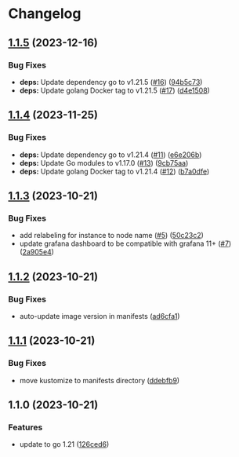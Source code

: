 # Changelog

## [1.1.5](https://github.com/mikesmitty/nvme_exporter/compare/v1.1.4...v1.1.5) (2023-12-16)


### Bug Fixes

* **deps:** Update dependency go to v1.21.5 ([#16](https://github.com/mikesmitty/nvme_exporter/issues/16)) ([94b5c73](https://github.com/mikesmitty/nvme_exporter/commit/94b5c73200ba3435c3650449ae2545310cd29cc0))
* **deps:** Update golang Docker tag to v1.21.5 ([#17](https://github.com/mikesmitty/nvme_exporter/issues/17)) ([d4e1508](https://github.com/mikesmitty/nvme_exporter/commit/d4e15084b3598aa8d29f2c9827a451d6c2bee83c))

## [1.1.4](https://github.com/mikesmitty/nvme_exporter/compare/v1.1.3...v1.1.4) (2023-11-25)


### Bug Fixes

* **deps:** Update dependency go to v1.21.4 ([#11](https://github.com/mikesmitty/nvme_exporter/issues/11)) ([e6e206b](https://github.com/mikesmitty/nvme_exporter/commit/e6e206bc8aa8db720cc08320f81fa5318a25313f))
* **deps:** Update Go modules to v1.17.0 ([#13](https://github.com/mikesmitty/nvme_exporter/issues/13)) ([9cb75aa](https://github.com/mikesmitty/nvme_exporter/commit/9cb75aa71a7d4bb54d9fedd7f6f58a6bfc4e5f2c))
* **deps:** Update golang Docker tag to v1.21.4 ([#12](https://github.com/mikesmitty/nvme_exporter/issues/12)) ([b7a0dfe](https://github.com/mikesmitty/nvme_exporter/commit/b7a0dfea5ca9582043483e73d378649bb8e40736))

## [1.1.3](https://github.com/mikesmitty/nvme_exporter/compare/v1.1.2...v1.1.3) (2023-10-21)


### Bug Fixes

* add relabeling for instance to node name ([#5](https://github.com/mikesmitty/nvme_exporter/issues/5)) ([50c23c2](https://github.com/mikesmitty/nvme_exporter/commit/50c23c2423cea26a1f890d168f0694fafaf5fdbc))
* update grafana dashboard to be compatible with grafana 11+ ([#7](https://github.com/mikesmitty/nvme_exporter/issues/7)) ([2a905e4](https://github.com/mikesmitty/nvme_exporter/commit/2a905e4a731bef5d5bc834f3f82e76c83f330eb5))

## [1.1.2](https://github.com/mikesmitty/nvme_exporter/compare/v1.1.1...v1.1.2) (2023-10-21)


### Bug Fixes

* auto-update image version in manifests ([ad6cfa1](https://github.com/mikesmitty/nvme_exporter/commit/ad6cfa19fbda43c79d950113e1ffa9c5545794db))

## [1.1.1](https://github.com/mikesmitty/nvme_exporter/compare/v1.1.0...v1.1.1) (2023-10-21)


### Bug Fixes

* move kustomize to manifests directory ([ddebfb9](https://github.com/mikesmitty/nvme_exporter/commit/ddebfb9ac7eaaf4cb13b8603e9c6a8d2eba621fc))

## 1.1.0 (2023-10-21)


### Features

* update to go 1.21 ([126ced6](https://github.com/mikesmitty/nvme_exporter/commit/126ced6de7cca3fc8e5cabe6b0765c1f4f0281e4))
